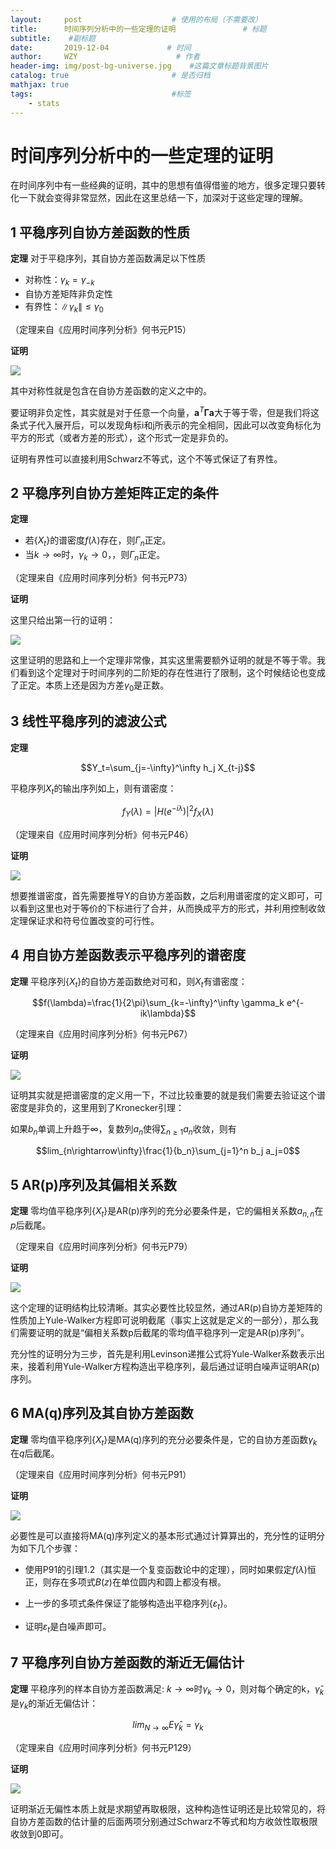 ```yaml
---
layout:     post                    # 使用的布局（不需要改）
title:      时间序列分析中的一些定理的证明               # 标题 
subtitle:    #副标题
date:       2019-12-04             # 时间
author:     WZY                      # 作者
header-img: img/post-bg-universe.jpg    #这篇文章标题背景图片
catalog: true                       # 是否归档
mathjax: true
tags:                               #标签
    - stats
--- 
```


# 时间序列分析中的一些定理的证明

在时间序列中有一些经典的证明，其中的思想有值得借鉴的地方，很多定理只要转化一下就会变得非常显然，因此在这里总结一下，加深对于这些定理的理解。

## 1 平稳序列自协方差函数的性质

**定理** 对于平稳序列，其自协方差函数满足以下性质

* 对称性：$\gamma_k=\gamma_{-k}$
* 自协方差矩阵非负定性
* 有界性：$\|\gamma_k\|\leq\gamma_0$

（定理来自《应用时间序列分析》何书元P15）

**证明**

![](https://github.com/Tinky2013/My-class-expansion/raw/master/img/time%20series%20analysis/15.jpg)

其中对称性就是包含在自协方差函数的定义之中的。

要证明非负定性，其实就是对于任意一个向量，$\mathbf{a}^T\mathbf{\Gamma}\mathbf{a}$大于等于零，但是我们将这条式子代入展开后，可以发现角标i和j所表示的完全相同，因此可以改变角标化为平方的形式（或者方差的形式），这个形式一定是非负的。

证明有界性可以直接利用Schwarz不等式，这个不等式保证了有界性。

## 2 平稳序列自协方差矩阵正定的条件

**定理**

* 若$\{X_t\}$的谱密度$f(\lambda)$存在，则$\Gamma_n$正定。
* 当$k\rightarrow\infty$时，$\gamma_k\rightarrow 0$，，则$\Gamma_n$正定。

（定理来自《应用时间序列分析》何书元P73）

**证明**

这里只给出第一行的证明：

![](https://github.com/Tinky2013/My-class-expansion/raw/master/img/time%20series%20analysis/73.jpg)

这里证明的思路和上一个定理非常像，其实这里需要额外证明的就是不等于零。我们看到这个定理对于时间序列的二阶矩的存在性进行了限制，这个时候结论也变成了正定。本质上还是因为方差$\gamma_0$是正数。

## 3 线性平稳序列的滤波公式

**定理**

$$Y_t=\sum_{j=-\infty}^\infty h_j X_{t-j}$$

平稳序列$X_t$的输出序列如上，则有谱密度：

$$f_Y(\lambda)=|H(e^{-i\lambda})|^2 f_X(\lambda)$$

（定理来自《应用时间序列分析》何书元P46）

**证明**

![](https://github.com/Tinky2013/My-class-expansion/raw/master/img/time%20series%20analysis/46.jpg)

想要推谱密度，首先需要推导Y的自协方差函数，之后利用谱密度的定义即可，可以看到这里也对于等价的下标进行了合并，从而换成平方的形式，并利用控制收敛定理保证求和符号位置改变的可行性。

## 4 用自协方差函数表示平稳序列的谱密度

**定理** 平稳序列$\{X_t\}$的自协方差函数绝对可和，则$X_t$有谱密度：

$$f(\lambda)=\frac{1}{2\pi}\sum_{k=-\infty}^\infty \gamma_k e^{-ik\lambda}$$

（定理来自《应用时间序列分析》何书元P67）

**证明**

![](https://github.com/Tinky2013/My-class-expansion/raw/master/img/time%20series%20analysis/67.jpg)

证明其实就是把谱密度的定义用一下，不过比较重要的就是我们需要去验证这个谱密度是非负的，这里用到了Kronecker引理：

如果$b_n$单调上升趋于$\infty$，复数列$a_n$使得$\sum_{n\geq 1}a_n$收敛，则有

$$lim_{n\rightarrow\infty}\frac{1}{b_n}\sum_{j=1}^n b_j a_j=0$$

## 5 AR(p)序列及其偏相关系数

**定理** 零均值平稳序列$\{X_t\}$是AR(p)序列的充分必要条件是，它的偏相关系数$a_{n,n}$在$p$后截尾。

（定理来自《应用时间序列分析》何书元P79）

**证明**

![](https://github.com/Tinky2013/My-class-expansion/raw/master/img/time%20series%20analysis/79.jpg)

这个定理的证明结构比较清晰。其实必要性比较显然，通过AR(p)自协方差矩阵的性质加上Yule-Walker方程即可说明截尾（事实上这就是定义的一部分），那么我们需要证明的就是“偏相关系数p后截尾的零均值平稳序列一定是AR(p)序列”。

充分性的证明分为三步，首先是利用Levinson递推公式将Yule-Walker系数表示出来，接着利用Yule-Walker方程构造出平稳序列，最后通过证明白噪声证明AR(p)序列。

## 6 MA(q)序列及其自协方差函数

**定理** 零均值平稳序列$\{X_t\}$是MA(q)序列的充分必要条件是，它的自协方差函数$\gamma_k$在$q$后截尾。

（定理来自《应用时间序列分析》何书元P91）

**证明**

![](https://github.com/Tinky2013/My-class-expansion/raw/master/img/time%20series%20analysis/91.jpg)

必要性是可以直接将MA(q)序列定义的基本形式通过计算算出的，充分性的证明分为如下几个步骤：

* 使用P91的引理1.2（其实是一个复变函数论中的定理），同时如果假定$f(\lambda)$恒正，则存在多项式$B(z)$在单位圆内和圆上都没有根。

* 上一步的多项式条件保证了能够构造出平稳序列$\{\varepsilon_t\}$。

* 证明$\varepsilon_t$是白噪声即可。

## 7 平稳序列自协方差函数的渐近无偏估计

**定理** 平稳序列的样本自协方差函数满足: $k\rightarrow\infty$时$\gamma_k\rightarrow 0$，则对每个确定的k，$\hat{\gamma}_k$是$\gamma_k$的渐近无偏估计：

$$lim_{N\rightarrow\infty}E\hat{\gamma}_k=\gamma_k$$

（定理来自《应用时间序列分析》何书元P129）

**证明**

![](https://github.com/Tinky2013/My-class-expansion/raw/master/img/time%20series%20analysis/129.jpg)

证明渐近无偏性本质上就是求期望再取极限，这种构造性证明还是比较常见的，将自协方差函数的估计量的后面两项分别通过Schwarz不等式和均方收敛性取极限收敛到0即可。
